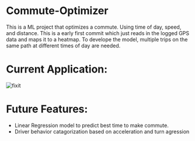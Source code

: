 # Commute-Optimizer
This is a ML project that optimizes a commute. Using time of day, speed, and distance. This is a early first commit which just reads in the logged GPS data and maps it to a heatmap. To develope the model, multiple trips on the same path at different times of day are needed. 

# Current Application:


![fixit](https://github.com/anatoly-rap/Commute-Optimizer/assets/102273751/60c3d74c-640e-44ed-922b-c7e54eee61cd)


# Future Features:
  - Linear Regression model to predict best time to make commute.
  - Driver behavior catagorization based on acceleration and turn agression

    
